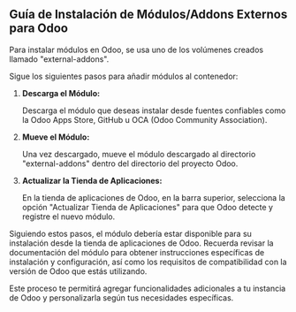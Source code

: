 ## Guía de Instalación de Módulos/Addons Externos para Odoo

Para instalar módulos en Odoo, se usa uno de los volúmenes creados llamado "external-addons".

Sigue los siguientes pasos para añadir módulos al contenedor:

1. **Descarga el Módulo:**

   Descarga el módulo que deseas instalar desde fuentes confiables como la Odoo Apps Store, GitHub u OCA (Odoo Community Association).

2. **Mueve el Módulo:**

   Una vez descargado, mueve el módulo descargado al directorio "external-addons" dentro del directorio del proyecto Odoo.

3. **Actualizar la Tienda de Aplicaciones:**

   En la tienda de aplicaciones de Odoo, en la barra superior, selecciona la opción "Actualizar Tienda de Aplicaciones" para que Odoo detecte y registre el nuevo módulo.

Siguiendo estos pasos, el módulo debería estar disponible para su instalación desde la tienda de aplicaciones de Odoo. Recuerda revisar la documentación del módulo para obtener instrucciones específicas de instalación y configuración, así como los requisitos de compatibilidad con la versión de Odoo que estás utilizando.

Este proceso te permitirá agregar funcionalidades adicionales a tu instancia de Odoo y personalizarla según tus necesidades específicas.
